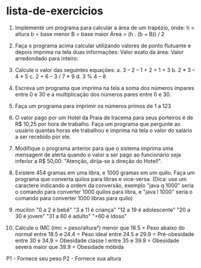 # lista-de-exercicios

1. Implemente um programa para calcular a área de um trapézio, onde:
h = altura
b = base menor
B = base maior
Área = (h . (b + B)) / 2

2. Faça o programa acima calcular utilizando valores de ponto flutuante e depois imprima na tela 
duas informações: 
 Valor exato da área: 
 Valor arredondado para inteiro:
 
3. Calcule o valor das seguintes equações:
  a. 3 – 2 – 1 + 2 + 1 + 3
  b. 2 * 3 – 4 * 5
  c. 2 + 6 – 3 / 7 * 9
  d. 3 % 4 – 8 
  
4. Escreva um programa que imprima na tela a soma dos números ímpares entre 0 e 30 e a
multiplicação dos números pares entre 0 e 30.

5. Faça um programa para imprimir os números primos de 1 a 123

6. O valor pago por um Hotel da Praia de Iracema para seus porteiros é de R$ 10,25 por hora de
trabalho. Faça um programa que pergunte ao usuário quantas horas ele trabalhou e imprima na
tela o valor do salário a ser recebido por ele.

7. Modifique o programa anterior para que o sistema imprima uma mensagem de alerta quando o
valor a ser pago ao funcionário seja inferior a R$ 50,00: "Atenção, dirija-se à direção do Hotel!".

8. Existem 454 gramas em uma libra, e 1000 gramas em um quilo. Faça um programa que converta
quilos para libras e vice-versa. (Dica: use um caractere indicando a ordem da conversão,
exemplo "java q 1000" seria o comando para converter 1000 quilos para libra, e "java l 1000"
seria o comando para converter 1000 libras para quilo)

9. mucilon 
    "0 a 2 é bebê"
    "3 a 11 é criança"
    "12 a 19 é adolescente"
    "20 a 30 é jovem"
    "31 a 60 é adulto"
    "+60 é Idoso"
    
10. Calcule o IMC (imc = peso/altura²)
menor que 18.5 = Peso abaixo do normal
entre 18.5 e 24.4 = Peso ideal
entre 24.5 e 29.9 = Pré-obesidade
entre 30 e 34.9 = Obesidade classe I
entre 35 e 39.9 = Obesidade severa
maior que 39.9 = Obesidade móbida

P1 - Fornece seu peso
P2 - Fornece sua altura

